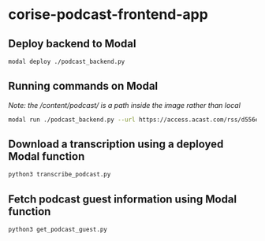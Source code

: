 # corise-podcast-frontend-app

## Deploy backend to Modal

```bash
modal deploy ./podcast_backend.py
```

## Running commands on Modal

_Note: the /content/podcast/ is a path inside the image rather than local_

```bash
modal run ./podcast_backend.py --url https://access.acast.com/rss/d556eb54-6160-4c85-95f4-47d9f5216c49 --path /content/podcast/
```

## Download a transcription using a deployed Modal function

```bash
python3 transcribe_podcast.py
```

## Fetch podcast guest information using Modal function

```bash
python3 get_podcast_guest.py
```
